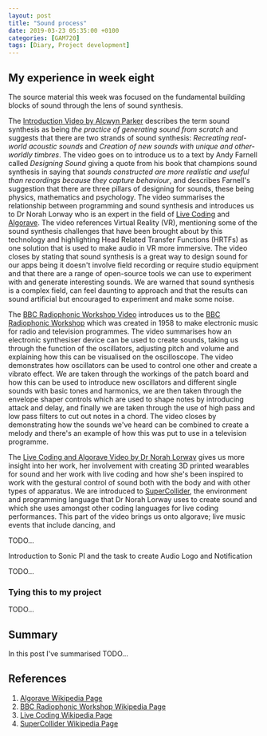 ```yaml
---
layout: post
title: "Sound process"
date: 2019-03-23 05:35:00 +0100
categories: [GAM720]
tags: [Diary, Project development]
---
```


## My experience in week eight

The source material this week was focused on the fundamental building blocks of sound through the lens of sound synthesis.

The [Introduction Video by Alcwyn Parker](https://falmouthflexible.instructure.com/courses/296/pages/week-8-introduction?module_item_id=19099) describes the term sound synthesis as being *the practice of generating sound from scratch* and suggests that there are two strands of sound synthesis: *Recreating real-world acoustic sounds* and *Creation of new sounds with unique and other-worldly timbres*. The video goes on to introduce us to a text by Andy Farnell called *Designing Sound* giving a quote from his book that champions sound synthesis in saying that *sounds constructed are more realistic and useful than recordings because they capture behaviour*, and describes Farnell's suggestion that there are three pillars of designing for sounds, these being physics, mathematics and psychology. The video summarises the relationship between programming and sound synthesis and introduces us to Dr Norah Lorway who is an expert in the field of [Live Coding](https://en.wikipedia.org/wiki/Live_coding) and [Algorave](https://en.wikipedia.org/wiki/Algorave). The video references Virtual Reality (VR), mentioning some of the sound synthesis challenges that have been brought about by this technology and highlighting Head Related Transfer Functions (HRTFs) as one solution that is used to make audio in VR more immersive. The video closes by stating that sound synthesis is a great way to design sound for our apps being it doesn't involve field recording or require studio equipment and that there are a range of open-source tools we can use to experiment with and generate interesting sounds. We are warned that sound synthesis is a complex field, can feel daunting to approach and that the results can sound artificial but encouraged to experiment and make some noise.

The [BBC Radiophonic Workshop Video](https://falmouthflexible.instructure.com/courses/296/pages/week-8-bbc-radiophonic-workshop?module_item_id=19103) introduces us to the [BBC Radiophonic Workshop](https://en.wikipedia.org/wiki/BBC_Radiophonic_Workshop) which was created in 1958 to make electronic music for radio and television programmes. The video summarises how an electronic synthesiser device can be used to create sounds, taking us through the function of the oscillators, adjusting pitch and volume and explaining how this can be visualised on the oscilloscope. The video demonstrates how oscillators can be used to control one other and create a vibrato effect. We are taken through the workings of the patch board and how this can be used to introduce new oscillators and different single sounds with basic tones and harmonics, we are then taken through the envelope shaper controls which are used to shape notes by introducing attack and delay, and finally we are taken through the use of high pass and low pass filters to cut out notes in a chord. The video closes by demonstrating how the sounds we've heard can be combined to create a melody and there's an example of how this was put to use in a television programme.

The [Live Coding and Algorave Video by Dr Norah Lorway](https://falmouthflexible.instructure.com/courses/296/pages/week-8-live-coding-and-algoraves?module_item_id=19104) gives us more insight into her work, her involvement with creating 3D printed wearables for sound and her work with live coding and how she's been inspired to work with the gestural control of sound both with the body and with other types of apparatus. We are introduced to [SuperCollider](https://en.wikipedia.org/wiki/SuperCollider), the environment and programming language that Dr Norah Lorway uses to create sound and which she uses amongst other coding languages for live coding performances. This part of the video brings us onto algorave; live music events that include dancing, and 

TODO...

Introduction to Sonic PI and the task to create Audio Logo and Notification

TODO...



### Tying this to my project

TODO...

## Summary

In this post I've summarised TODO...

## References

1. [Algorave Wikipedia Page](https://en.wikipedia.org/wiki/Algorave)
2. [BBC Radiophonic Workshop Wikipedia Page](https://en.wikipedia.org/wiki/BBC_Radiophonic_Workshop)
3. [Live Coding Wikipedia Page](https://en.wikipedia.org/wiki/Live_coding)
4. [SuperCollider Wikipedia Page](https://en.wikipedia.org/wiki/SuperCollider)
